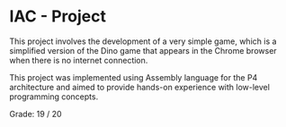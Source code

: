 # IAC - Project

This project involves the development of a very simple game, which is a simplified version of the Dino game that appears in the Chrome browser when there is no internet connection.

This project was implemented using Assembly language for the P4 architecture and aimed to provide hands-on experience with low-level programming concepts.

Grade: 19 / 20